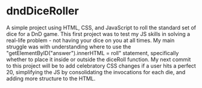 # dndDiceRoller
A simple project using HTML, CSS, and JavaScript to roll the standard set of dice for a DnD game. This first project was to test my JS skills in solving a real-life problem - not having your dice on you at all times. 
My main struggle was with understanding where to use the "getElementByID("answer").innerHTML = roll" statement, specifically whether to place it inside or outside the diceRoll function. My next commit to this project will be to add celebratory CSS changes if a user hits a perfect 20, simplifying the JS by consolidating the invocations for each die, and adding more structure to the HTML.
